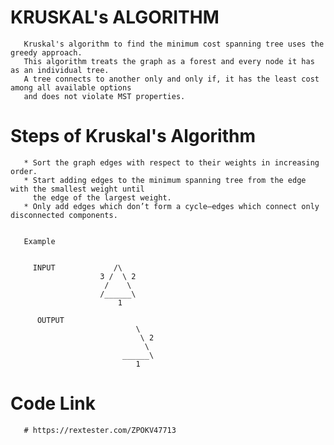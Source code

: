 # KRUSKAL's ALGORITHM
       
       Kruskal's algorithm to find the minimum cost spanning tree uses the greedy approach.
       This algorithm treats the graph as a forest and every node it has as an individual tree.
       A tree connects to another only and only if, it has the least cost among all available options
       and does not violate MST properties.
       
# Steps of Kruskal's Algorithm   
      
       * Sort the graph edges with respect to their weights in increasing order.
       * Start adding edges to the minimum spanning tree from the edge with the smallest weight until
         the edge of the largest weight.
       * Only add edges which don’t form a cycle—edges which connect only disconnected components.
       
       
       Example 
       
       
         INPUT             /\        
                        3 /  \ 2
                         /    \
                        /______\ 
                            1

          OUTPUT
                                \        
                                 \ 2
                                  \
                             ______\
                                1
                                
                                
  # Code Link
       # https://rextester.com/ZPOKV47713
